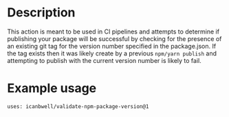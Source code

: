 # Description

This action is meant to be used in CI pipelines and attempts to determine if publishing your package will be successful by checking for the presence of an existing git tag for the version number specified in the package.json.  If the tag exists then it was likely create by a previous `npm/yarn publish` and attempting to publish with the current version number is likely to fail.


# Example usage

`uses: icanbwell/validate-npm-package-version@1`
